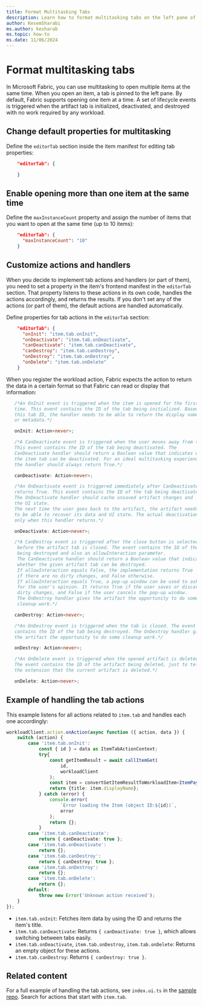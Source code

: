 ```yaml
---
title: Format Multitasking Tabs
description: Learn how to format multitasking tabs on the left pane of Microsoft Fabric. One item opens by default with automatically handled lifecycle events.
author: KesemSharabi
ms.author: kesharab
ms.topic: how-to
ms.date: 11/06/2024
---
```


# Format multitasking tabs

In Microsoft Fabric, you can use multitasking to open multiple items at the same time. When you open an item, a tab is pinned to the left pane. By  default, Fabric supports opening one item at a time. A set of lifecycle events is triggered when the artifact tab is initialized, deactivated, and destroyed with no work required by any workload.

## Change default properties for multitasking

Define the `editorTab` section inside the item manifest for editing tab properties:

```json
    "editorTab": {

    }
```

## Enable opening more than one item at the same time

Define the `maxInstanceCount` property and assign the number of items that you want to open at the same time (up to 10 items):

```json
    "editorTab": {
      "maxInstanceCount": "10"
    }
```

## Customize actions and handlers

When you decide to implement tab actions and handlers (or part of them), you need to set a property in the item's frontend manifest in the `editorTab` section. That property listens to these actions in its own code, handles the actions accordingly, and returns the results. If you don't set any of the actions (or part of them), the default actions are handled automatically.

Define properties for tab actions in the `editorTab` section:

```json
    "editorTab": {
      "onInit": "item.tab.onInit",
      "onDeactivate": "item.tab.onDeactivate",
      "canDeactivate": "item.tab.canDeactivate",
      "canDestroy": "item.tab.canDestroy",
      "onDestroy": "item.tab.onDestroy",
      "onDelete": "item.tab.onDelete"
    }
```

When you register the workload action, Fabric expects the action to return the data in a certain format so that Fabric can read or display that information:

```typescript
   /*An OnInit event is triggered when the item is opened for the first
   time. This event contains the ID of the tab being initialized. Based on
   this tab ID, the handler needs to be able to return the display name
   or metadata.*/

   onInit: Action<never>;

   /*A CanDeactivate event is triggered when the user moves away from the tab.
   This event contains the ID of the tab being deactivated. The
   CanDeactivate handler should return a Boolean value that indicates whether
   the item tab can be deactivated. For an ideal multitasking experience,
   the handler should always return True.*/

   canDeactivate: Action<never>;

   /*An OnDeactivate event is triggered immediately after CanDeactivate
   returns True. This event contains the ID of the tab being deactivated.
   The OnDeactivate handler should cache unsaved artifact changes and
   the UI state.
   The next time the user goes back to the artifact, the artifact needs
   to be able to recover its data and UI state. The actual deactivation begins
   only when this handler returns.*/

   onDeactivate: Action<never>;

   /*A CanDestroy event is triggered after the close button is selected,
    before the artifact tab is closed. The event contains the ID of the tab
    being destroyed and also an allowInteraction parameter.
    The CanDeactivate handler should return a Boolean value that indicates
    whether the given artifact tab can be destroyed.
    If allowInteraction equals False, the implementation returns True
    if there are no dirty changes, and False otherwise.
    If allowInteraction equals True, a pop-up window can be used to ask
    for the user's opinion. It returns True if the user saves or discards
    dirty changes, and False if the user cancels the pop-up window.
    The OnDestroy handler gives the artifact the opportunity to do some
    cleanup work.*/

   canDestroy: Action<never>;

   /*An OnDestroy event is triggered when the tab is closed. The event
   contains the ID of the tab being destroyed. The OnDestroy handler gives
   the artifact the opportunity to do some cleanup work.*/

   onDestroy: Action<never>;

   /*An OnDelete event is triggered when the opened artifact is deleted.
   The event contains the ID of the artifact being deleted, just to tell
   the extension that the current artifact is deleted.*/

   onDelete: Action<never>;
```

## Example of handling the tab actions

This example listens for all actions related to `item.tab` and handles each one accordingly:

```typescript
workloadClient.action.onAction(async function ({ action, data }) {
    switch (action) {
        case 'item.tab.onInit':
            const { id } = data as ItemTabActionContext;
            try{
                const getItemResult = await callItemGet(
                    id,
                    workloadClient
                );
                const item = convertGetItemResultToWorkloadItem<ItemPayload(getItemResult);
                return {title: item.displayName};
            } catch (error) {
                console.error(
                    `Error loading the Item (object ID:${id})`,
                    error
                );
                return {};
            }
        case 'item.tab.canDeactivate':
            return { canDeactivate: true };
        case 'item.tab.onDeactivate':
            return {};
        case 'item.tab.canDestroy':
            return { canDestroy: true };
        case 'item.tab.onDestroy':
            return {};
        case 'item.tab.onDelete':
            return {};
        default:
            throw new Error('Unknown action received');
    }
});
```

- `item.tab.onInit`: Fetches item data by using the ID and returns the item's title.
- `item.tab.canDeactivate`: Returns `{ canDeactivate: true }`, which allows switching between tabs easily.
- `item.tab.onDeactivate`, `item.tab.onDestroy`, `item.tab.onDelete`: Returns an empty object for these actions.
- `item.tab.canDestroy`: Returns `{ canDestroy: true }`.

## Related content

For a full example of handling the tab actions, see `index.ui.ts` in the [sample repo](https://github.com/microsoft/Microsoft-Fabric-workload-development-sample). Search for actions that start with `item.tab`.

